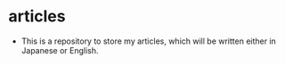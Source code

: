 articles
========

* This is a repository to store my articles, which will be written either in Japanese or English.
